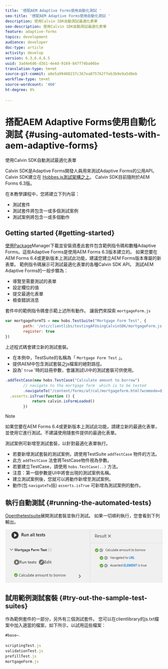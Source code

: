 ```yaml
---
title: '搭配AEM Adaptive Forms使用自動化測試 '
seo-title: '搭配AEM Adaptive Forms使用自動化測試 '
description: 使用Calvin SDK自動測試最適化表單
seo-description: 使用Calvin SDK自動測試最適化表單
feature: adaptive-forms
topics: development
audience: developer
doc-type: article
activity: develop
version: 6.3,6.4,6.5
uuid: 3ad4e6d6-d3b1-4e4d-9169-847f74ba06be
translation-type: tm+mt
source-git-commit: a0e5a99408237c367ea075762ffeb3b9e9a5d8eb
workflow-type: tm+mt
source-wordcount: '460'
ht-degree: 0%

---
```



# 搭配AEM Adaptive Forms使用自動化測試 {#using-automated-tests-with-aem-adaptive-forms}

使用Calvin SDK自動測試最適化表單

Calvin SDK是Adaptive Forms開發人員用來測試Adaptive Forms的公用API。 Calvin SDK建立在 [Hobbes.js測試架構之上](https://docs.adobe.com/docs/en/aem/6-3/develop/ref/test-api/index.html)。 Calvin SDK目前隨附於AEM Forms 6.3版。

在本教學課程中，您將建立下列內容：

* 測試套件
* 測試套件將包含一或多個測試案例
* 測試案例將包含一或多個動作

## Getting started {#getting-started}

[使用Package](assets/testingadaptiveformsusingcalvinsdk1.zip)Manager下載並安裝資產此套件包含範例指令碼和數種Adaptive Forms。這些Adaptive Forms是使用AEM Forms 6.3版本建立的。 如果您要在AEM Forms 6.4或更新版本上測試此功能，建議您建立AEM Forms版本專屬的新表單。 範例指令碼展示可測試最適化表單的各種Calvin SDK API。 測試AEM Adaptive Forms的一般步驟為：

* 導覽至需要測試的表單
* 設定欄位的值
* 提交最適化表單
* 檢查錯誤消息

套件中的範例指令碼會示範上述所有動作。
讓我們來探索 `mortgageForm.js`

```javascript
var mortgageFormTS = new hobs.TestSuite("Mortgage Form Test", {
        path: '/etc/clientlibs/testingAFUsingCalvinSDK/mortgageForm.js',
        register: true
})
```

上述程式碼會建立新的測試套裝。

* 在本例中，TestSuite的名稱為「 `Mortgage Form Test` 」。
* 提供AEM中包含測試套裝之js檔案的絕對路徑。
* 設為&#39; `true` &#39;時的註冊參數，會讓測試UI中的測試套裝可供使用。

```javascript
.addTestCase(new hobs.TestCase("Calculate amount to borrow")
        // navigate to the mortgage form  which is to be tested
        .navigateTo("/content/forms/af/cal/mortgageform.html?wcmmode=disabled")
  .asserts.isTrue(function () {
            return calvin.isFormLoaded()
        })
```

>[!NOTE]
>
>如果您要在AEM Forms 6.4或更新版本上測試此功能，請建立新的最適化表單，並使用它進行測試。不建議使用隨套件提供的最適化表單。

測試案例可新增至測試套裝，以針對最適化表單執行。

* 若要新增測試套裝的測試案例，請使用TestSuite `addTestCase` 物件的方法。
* 此方 `addTestCase` 法會將TestCase物件視為參數。
* 若要建立TestCase，請使用 `hobs.TestCase(..)` 方法。
* 注意：第一個參數是UI中將會出現的測試案例名稱。
* 建立測試案例後，您就可以將動作新增至測試案例。
* 動作(包 `navigateTo`括) `asserts.isTrue` 可新增為測試案例的動作。

## 執行自動測試 {#running-the-automated-tests}

[Openthetestsuite](http://localhost:4502/libs/granite/testing/hobbes.html)展開測試套裝並執行測試。 如果一切順利執行，您會看到下列輸出。

![calvinsdk](assets/calvinimage.png)

## 試用範例測試套裝 {#try-out-the-sample-test-suites}

作為範例套件的一部分，另外有三個測試套件。 您可以在clientlibrary的js.txt檔案中加入適當的檔案，如下所示，以試用這些檔案：

```javascript
#base=.

scriptingTest.js
validationTest.js
prefillTest.js
mortgageForm.js
```

